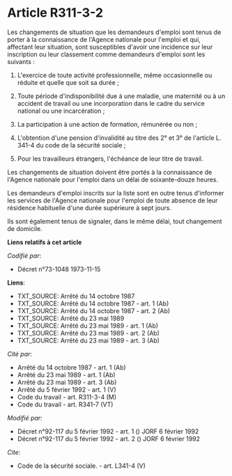 # Article R311-3-2

Les changements de situation que les demandeurs d'emploi sont tenus de porter à la connaissance de l'Agence nationale pour
l'emploi et qui, affectant leur situation, sont susceptibles d'avoir une incidence sur leur inscription ou leur classement
comme demandeurs d'emploi sont les suivants :

1. L'exercice de toute activité professionnelle, même occasionnelle ou réduite et quelle que soit sa durée ;

2. Toute période d'indisponibilité due à une maladie, une maternité ou à un accident de travail ou une incorporation dans le
cadre du service national ou une incarcération ;

3. La participation à une action de formation, rémunérée ou non ;

4. L'obtention d'une pension d'invalidité au titre des 2° et 3° de l'article L. 341-4 du code de la sécurité sociale ;

5. Pour les travailleurs étrangers, l'échéance de leur titre de travail.

Les changements de situation doivent être portés à la connaissance de l'Agence nationale pour l'emploi dans un délai de
soixante-douze heures.

Les demandeurs d'emploi inscrits sur la liste sont en outre tenus d'informer les services de l'Agence nationale pour l'emploi
de toute absence de leur résidence habituelle d'une durée supérieure à sept jours.

Ils sont également tenus de signaler, dans le même délai, tout changement de domicile.

**Liens relatifs à cet article**

_Codifié par_:

  - Décret n°73-1048 1973-11-15

**Liens**:

  - TXT_SOURCE: Arrêté du 14 octobre 1987
  - TXT_SOURCE: Arrêté du 14 octobre 1987 - art. 1 (Ab)
  - TXT_SOURCE: Arrêté du 14 octobre 1987 - art. 2 (Ab)
  - TXT_SOURCE: Arrêté du 23 mai 1989
  - TXT_SOURCE: Arrêté du 23 mai 1989 - art. 1 (Ab)
  - TXT_SOURCE: Arrêté du 23 mai 1989 - art. 2 (Ab)
  - TXT_SOURCE: Arrêté du 23 mai 1989 - art. 3 (Ab)

_Cité par_:

  - Arrêté du 14 octobre 1987 - art. 1 (Ab)
  - Arrêté du 23 mai 1989 - art. 1 (Ab)
  - Arrêté du 23 mai 1989 - art. 3 (Ab)
  - Arrêté du 5 février 1992 - art. 1 (V)
  - Code du travail - art. R311-3-4 (M)
  - Code du travail - art. R341-7 (VT)

_Modifié par_:

  - Décret n°92-117 du 5 février 1992 - art. 1 () JORF 6 février 1992
  - Décret n°92-117 du 5 février 1992 - art. 2 () JORF 6 février 1992

_Cite_:

  - Code de la sécurité sociale. - art. L341-4 (V)

